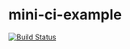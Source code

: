 # mini-ci-example

[![Build Status](https://travis-ci.org/YOUR-GITHUB-ACCOUNT/mini-ci-example.svg?branch=master)](https://travis-ci.org/bluza/mini-ci-example)
